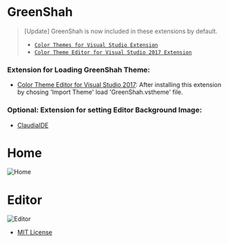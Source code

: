 # GreenShah

> \[Update\] GreenShah is now included in these extensions by default. 
> * [`Color Themes for Visual Studio Extension`](https://marketplace.visualstudio.com/items?itemName=JustinClareburtMSFT.ColorThemesforVisualStudio) 
> * [`Color Theme Editor for Visual Studio 2017 Extension`](https://marketplace.visualstudio.com/items?itemName=VisualStudioProductTeam.VisualStudio2017ColorThemeEditor)

### Extension for Loading GreenShah Theme:
* [Color Theme Editor for Visual Studio 2017](https://marketplace.visualstudio.com/items?itemName=VisualStudioProductTeam.VisualStudio2017ColorThemeEditor): After installing this extension by chosing 'Import Theme' load 'GreenShah.vstheme' file.

### Optional: Extension for setting Editor Background Image:
* [ClaudiaIDE](https://marketplace.visualstudio.com/items?itemName=kbuchi.ClaudiaIDE)


# Home
![Home](https://raw.githubusercontent.com/yazdipour/GreenShah/master/Screenshots/Home.png "GreenShah VS2017 Theme Home")

# Editor
![Editor](https://raw.githubusercontent.com/yazdipour/GreenShah/master/Screenshots/Editor.png "GreenShah VS2017 Theme Editor")

* [MIT License](https://github.com/yazdipour/GreenShah/blob/master/LICENSE)

